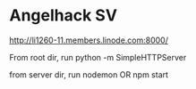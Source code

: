 # Angelhack SV
http://li1260-11.members.linode.com:8000/

From root dir, run
python -m SimpleHTTPServer

from server dir, run
nodemon
OR
npm start
